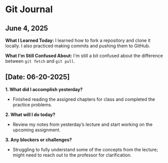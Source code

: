 # Git Journal

## June 4, 2025

**What I Learned Today:**
I learned how to fork a repository and clone it locally. I also practiced making commits and pushing them to GitHub.

**What I'm Still Confused About:**
I'm still a bit confused about the difference between `git fetch` and `git pull`.

## [Date: 06-20-2025]

**1. What did I accomplish yesterday?**
- Finished reading the assigned chapters for class and completed the practice problems.

**2. What will I do today?**
- Review my notes from yesterday’s lecture and start working on the upcoming assignment.

**3. Any blockers or challenges?**
- Struggling to fully understand some of the concepts from the lecture; might need to reach out to the professor for clarification.
